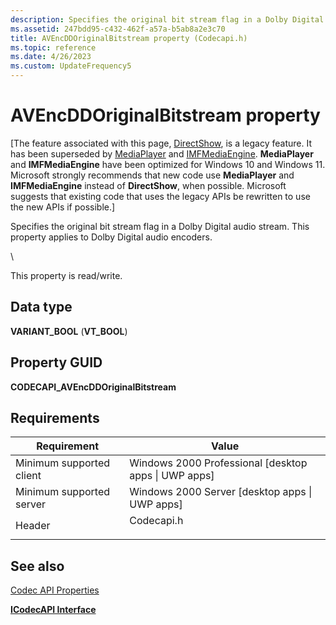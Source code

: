 ```yaml
---
description: Specifies the original bit stream flag in a Dolby Digital audio stream. This property applies to Dolby Digital audio encoders.\\ This property is read/write.
ms.assetid: 247bdd95-c432-462f-a57a-b5ab8a2e3c70
title: AVEncDDOriginalBitstream property (Codecapi.h)
ms.topic: reference
ms.date: 4/26/2023
ms.custom: UpdateFrequency5
---
```


# AVEncDDOriginalBitstream property

\[The feature associated with this page, [DirectShow](/windows/win32/directshow/directshow), is a legacy feature. It has been superseded by [MediaPlayer](/uwp/api/Windows.Media.Playback.MediaPlayer) and [IMFMediaEngine](/windows/win32/api/mfmediaengine/nn-mfmediaengine-imfmediaengine). **MediaPlayer** and **IMFMediaEngine** have been optimized for Windows 10 and Windows 11. Microsoft strongly recommends that new code use **MediaPlayer** and **IMFMediaEngine** instead of **DirectShow**, when possible. Microsoft suggests that existing code that uses the legacy APIs be rewritten to use the new APIs if possible.\]

Specifies the original bit stream flag in a Dolby Digital audio stream. This property applies to Dolby Digital audio encoders.

\\

This property is read/write.

## Data type

**VARIANT\_BOOL** (**VT\_BOOL**)

## Property GUID

**CODECAPI\_AVEncDDOriginalBitstream**

## Requirements



| Requirement | Value |
|-------------------------------------|---------------------------------------------------------------------------------------|
| Minimum supported client<br/> | Windows 2000 Professional \[desktop apps \| UWP apps\]<br/>                     |
| Minimum supported server<br/> | Windows 2000 Server \[desktop apps \| UWP apps\]<br/>                           |
| Header<br/>                   | <dl> <dt>Codecapi.h</dt> </dl> |



## See also

<dl> <dt>

[Codec API Properties](codec-api-properties.md)
</dt> <dt>

[**ICodecAPI Interface**](/windows/desktop/api/Strmif/nn-strmif-icodecapi)
</dt> </dl>

 

 




